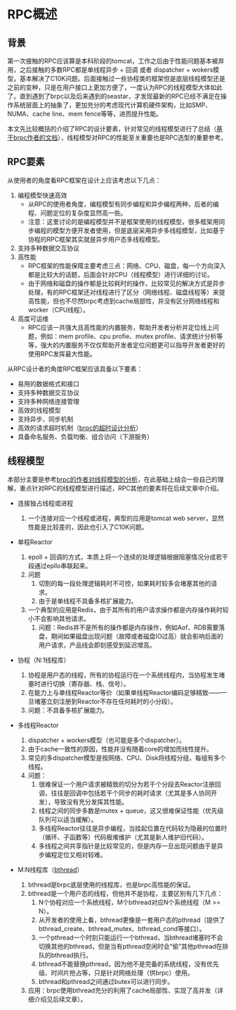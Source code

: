# RPC概述

## 背景
第一次接触的RPC应该算是本科阶段的tomcat，工作之后由于性能问题基本被弃用，之后接触的多数RPC都是单线程异步 + 回调 或者 dispatcher + wokers模型，基本解决了C10K问题。后面接触过一些协程类的框架但是底层线程模型还是之前的变种，只是在用户接口上更加方便了，一度认为RPC的线程模型大体如此了。直到遇到了brpc以及后来遇到的seastar，才发现最新的RPC已经不满足在操作系统层面上的抽象了，更加充分的考虑现代计算机硬件架构，比如SMP、NUMA、cache line、mem fence等等，进而提升性能。

本文先比较概括的介绍了RPC的设计要素，针对常见的线程模型进行了总结（[基于brpc作者的文档](https://github.com/apache/incubator-brpc/blob/master/docs/cn/threading_overview.md)），线程模型对RPC的性能至关重要也是RPC选型的重要参考。

## RPC要素
从使用者的角度看RPC框架在设计上应该考虑以下几点：
1. 编程模型快速高效
	* 从RPC的使用者角度，编程模型有同步编程和异步编程两种，后者的编程、问题定位的复杂度显然高一些。
	* 注意：这里讨论的是编程模型并不是框架使用的线程模型，很多框架用同步编程的模型方便开发者使用，但是底层采用异步多线程模型，比如基于协程的RPC框架其实就是异步用户态多线程模型。
2. 支持多种数据交互协议
3. 高性能
	* RPC框架的性能保障主要考虑三点：网络、CPU、磁盘，每一个方向深入都是比较大的话题，后面会针对CPU（线程模型）进行详细的讨论。
	* 由于网络和磁盘的操作都是比较耗时的操作，比较常见的解决方式是异步处理，有的RPC框架还对线程进行了区分（网络线程、磁盘线程等）来提高性能，但也不尽然brpc考虑到cache局部性，并没有区分网络线程和worker（CPU线程）。
4. 高度可运维
	* RPC应该一共强大且高性能的内置服务，帮助开发者分析并定位线上问题，例如：mem profile、cpu profie、mutex profile、请求统计分析等等，强大的内置服务不仅仅帮助开发者定位问题更可以指导开发者更好的使用RPC发挥最大性能。


从RPC设计者的角度RPC框架应该具备以下要素：
* 易用的数据格式和接口
* 支持多种数据交互协议
* 支持多种网络连接管理
* 高效的线程模型
* 支持异步、同步机制
* 高效的请求超时机制（[brpc的超时设计分析](https://github.com/apache/incubator-brpc/blob/master/docs/cn/timer_keeping.md)）
* 具备命名服务、负载均衡、组合访问（下游服务）

## 线程模型
本部分主要是参考[brpc的作者对线程模型的分析](https://github.com/apache/incubator-brpc/blob/master/docs/cn/threading_overview.md)，在此基础上结合一些自己的理解，重点针对RPC的线程模型进行描述，RPC其他的要素将在后续文章中介绍。

* 连接独占线程或进程
	1. 一个连接对应一个线程或进程，典型的应用是tomcat web server，显然性能是比较差的，因此也引入了C10K问题。

* 单程Reactor
	1. epoll + 回调的方式，本质上将一个连续的处理逻辑根据阻塞情况分成若干段通过epllo串联起来。
	2. 问题
		1. 切割的每一段处理逻辑耗时不可控，如果耗时较多会堵塞其他的请求。
		2. 由于是单线程不具备多核扩展能力。
	3. 一个典型的应用是Redis，由于其所有的用户请求操作都是内存操作耗时较小不会影响其他请求。
		1. 问题：Redis并不是所有的操作都是内存操作，例如Aof、RDB需要落盘，期间如果磁盘出现问题（故障或者磁盘IO过高）就会影响后面的用户请求，产品线会即刻感受到延迟增高。
	
* 协程（N:1线程库）
	1. 协程是用户态的线程，所有的协程运行在一个系统线程内，当协程发生堵塞时进行切换（寄存器、栈、信号）。
	2. 在能力上与单线程Reactor等价（如果单线程Reactor编码足够精致——一旦堵塞立刻注册到Reactor不存在任何耗时的小分段）。
	3. 问题：不具备多核扩展能力。

* 多线程Reactor
	1. dispatcher + workers模型（也可能是多个dispatcher）。
	2. 由于cache一致性的原因，性能并没有随着core的增加而线性提升。
	3. 常见的多dispatcher模型是按网络、CPU、Disk将线程分组，每组有多个线程。
	4. 问题：
		1. 很难保证一个用户请求被精致的切分为若干个分段去Reactor注册回调，往往是回调中包括若干个同步的耗时请求（尤其是多人协同开发），导致没有充分发挥其性能。
		2. 线程之间的同步多数是mutex + queue，这又很难保证性能（优先级队列可以适当缓解）。
		3. 多线程Reactor往往是异步编程，当挂起位置在代码较为隐蔽的位置时（循环、子函数等）代码极难维护（尤其是新人维护旧代码）。
		4. 多线程之间共享指针是比较常见的，但是内存一旦出现问题由于是异步编程定位又相对较难。

* M:N线程库（[bthread](https://github.com/apache/incubator-brpc/tree/master/src/bthread)）
	1. bthread是brpc底层使用的线程库，也是brpc高性能的保证。
	2. bthread是一个用户态的线程，但他并不是协程，主要区别有几下几点：
		1. N个协程对应一个系统线程，M个bthread对应N个系统线程（M >= N）。
		2. 从开发者的使用上看，bthread更像是一套用户态的pthread（提供了bthread_create、bthread_mutex、bthread_cond等接口）。
		3. 一个pthread一个时刻只能运行一个bthread，当bthread堵塞时不会切换其他的bthread，但是当有pthread空闲时会“偷”其他pthread在排队的bthread执行。
		4. bthread不能替换pthread，因为他不是完备的系统线程，没有优先级、时间片抢占等，只是针对网络处理（供brpc）使用。
		5. bthread和pthread之间通过butex可以进行同步。
	7. 应用：brpc使用bthread充分的利用了cache局部性、实现了高并发（详细介绍见后续文章）。


